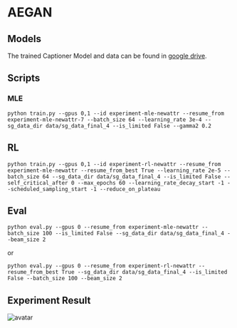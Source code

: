 # AEGAN

## Models

The trained Captioner Model and data can be found in <a href="https://drive.google.com/drive/folders/11q-XixaukQzjJ87kbhUQQxzkSRrigld7?usp=sharing" target="_blank">google drive</a>.

## Scripts

### MLE

```python train.py --gpus 0,1 --id experiment-mle-newattr --resume_from experiment-mle-newattr-7 --batch_size 64 --learning_rate 3e-4 --sg_data_dir data/sg_data_final_4 --is_limited False --gamma2 0.2```

## RL

```python train.py --gpus 0,1 --id experiment-rl-newattr --resume_from experiment-mle-newattr --resume_from_best True --learning_rate 2e-5 --batch_size 64 --sg_data_dir data/sg_data_final_4 --is_limited False --self_critical_after 0 --max_epochs 60 --learning_rate_decay_start -1 --scheduled_sampling_start -1 --reduce_on_plateau```

## Eval

```python eval.py --gpus 0 --resume_from experiment-mle-newattr --batch_size 100 --is_limited False --sg_data_dir data/sg_data_final_4 --beam_size 2```

or

```python eval.py --gpus 0 --resume_from experiment-rl-newattr --resume_from_best True --sg_data_dir data/sg_data_final_4 --is_limited False --batch_size 100 --beam_size 2```

## Experiment Result
![avatar](/result2.png)








